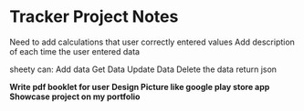 # Tracker Project Notes




Need to add calculations that user correctly entered values
Add description of each time the user  entered data 

sheety can:
        Add data
        Get Data
        Update Data
        Delete the data 
return json



**Write pdf booklet for user**
**Design Picture like google play store app**
**Showcase project on my portfolio**